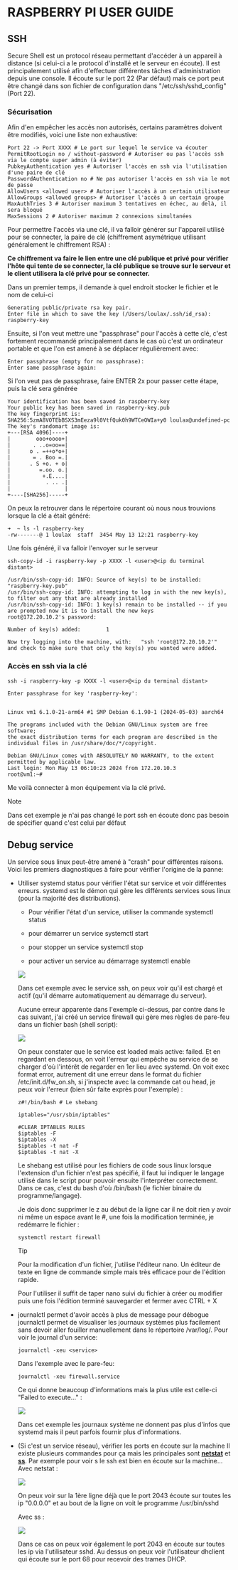 # RASPBERRY PI USER GUIDE



## SSH

Secure Shell est un protocol réseau permettant d'accéder à un appareil à distance (si celui-ci a le protocol d'installé et le serveur en écoute). Il est principalement utilisé afin d'effectuer différentes tâches d'administration depuis une console. Il écoute sur le port 22 (Par défaut) mais ce port peut être changé dans son fichier de configuration dans "/etc/ssh/sshd_config" (Port 22).

### Sécurisation

Afin d'en empêcher les accès non autorisés, certains paramètres doivent être modifiés, voici une liste non exhaustive:

```
Port 22 -> Port XXXX # Le port sur lequel le service va écouter
PermitRootLogin no / without-password # Autoriser ou pas l'accès ssh via le compte super admin (à éviter)
PubkeyAuthentication yes # Autoriser l'accès en ssh via l'utilisation d'une paire de clé
PasswordAuthentication no # Ne pas autoriser l'accès en ssh via le mot de passe
AllowUsers <allowed user> # Autoriser l'accès à un certain utilisateur 
AllowGroups <allowed groups> # Autoriser l'accès à un certain groupe
MaxAuthTries 3 # Autoriser maximum 3 tentatives en échec, au delà, il sera bloqué
MaxSessions 2 # Autoriser maximum 2 connexions simultanées 
```

Pour permettre l'accès via une clé, il va falloir générer sur l'appareil utilisé pour se connecter, la paire de clé (chiffrement asymétrique utilisant généralement le chiffrement RSA) :

**Ce chiffrement va faire le lien entre une clé publique et privé pour vérifier l'hôte qui tente de se connecter, la clé publique se trouve sur le serveur et le client utilisera la clé privé pour se connecter.**

Dans un premier temps, il demande à quel endroit stocker le fichier et le nom de celui-ci

```
Generating public/private rsa key pair.
Enter file in which to save the key (/Users/loulax/.ssh/id_rsa): raspberry-key
```

Ensuite, si l'on veut mettre une "passphrase" pour l'accès à cette clé, c'est fortement recommandé principalement dans le cas où c'est un ordinateur portable et que l'on est amené à se déplacer régulièrement avec:

```
Enter passphrase (empty for no passphrase):
Enter same passphrase again:
```

Si l'on veut pas de passphrase, faire ENTER 2x pour passer cette étape, puis la clé sera générée 

```
Your identification has been saved in raspberry-key
Your public key has been saved in raspberry-key.pub
The key fingerprint is:
SHA256:5zmA8VOTEbBSXS3mEeza9l0VtfQuk0h9WTCeOWIa+y0 loulax@undefined-pc
The key's randomart image is:
+---[RSA 4096]----+
|        ooo+oooo+|
|       . ..o=oo==|
|      o . =++o*o+|
|       = . Boo =.|
|      . S +o. + o|
|         =.oo. o.|
|          +.E....|
|           . .. .|
|                 |
+----[SHA256]-----+
```

On peux la retrouver dans le répertoire courant où nous nous trouvions lorsque la clé a était généré:

```
➜  ~ ls -l raspberry-key
-rw-------@ 1 loulax  staff  3454 May 13 12:21 raspberry-key
```

Une fois généré, il va falloir l'envoyer sur le serveur 

```
ssh-copy-id -i raspberry-key -p XXXX -l <user>@<ip du terminal distant> 

/usr/bin/ssh-copy-id: INFO: Source of key(s) to be installed: "raspberry-key.pub"
/usr/bin/ssh-copy-id: INFO: attempting to log in with the new key(s), to filter out any that are already installed
/usr/bin/ssh-copy-id: INFO: 1 key(s) remain to be installed -- if you are prompted now it is to install the new keys
root@172.20.10.2's password:

Number of key(s) added:        1

Now try logging into the machine, with:   "ssh 'root@172.20.10.2'"
and check to make sure that only the key(s) you wanted were added.
```

### Accès en ssh via la clé

```
ssh -i raspberry-key -p XXXX -l <user>@<ip du terminal distant>

Enter passphrase for key 'raspberry-key':


Linux vm1 6.1.0-21-arm64 #1 SMP Debian 6.1.90-1 (2024-05-03) aarch64

The programs included with the Debian GNU/Linux system are free software;
the exact distribution terms for each program are described in the
individual files in /usr/share/doc/*/copyright.

Debian GNU/Linux comes with ABSOLUTELY NO WARRANTY, to the extent
permitted by applicable law.
Last login: Mon May 13 06:10:23 2024 from 172.20.10.3
root@vm1:~#
```

Me voilà connecter à mon équipement via la clé privé.

> [!NOTE]
>
> Dans cet exemple je n'ai pas changé le port ssh en écoute donc pas besoin de spécifier quand c'est celui par défaut



## Debug service

Un service sous linux peut-être amené à "crash" pour différentes raisons. Voici les premiers diagnostiques à faire pour vérifier l'origine de la panne:

- Utiliser systemd status pour vérifier l'état sur service et voir différentes erreurs. systemd est le démon qui gère les différents services sous linux (pour la majorité des distributions).

  - Pour vérifier l'état d'un service, utiliser la commande systemctl status <service>

  - pour démarrer un service systemctl start <service>
  - pour stopper un service systemctl stop <service>
  - pour activer un service au démarrage systemctl enable <service>

  ![](img/status_ssh.png)

  Dans cet exemple avec le service ssh, on peux voir qu'il est chargé et actif (qu'il démarre automatiquement au démarrage du serveur).

  Aucune erreur apparente dans l'exemple ci-dessus, par contre dans le cas suivant, j'ai créé un service firewall qui gère mes règles de pare-feu dans un fichier bash (shell script):

  ![](img/systemctl_fail.png)

  On peux constater que le service est loaded mais active: failed. Et en regardant en dessous, on voit l'erreur qui empêche au service de se charger d'où l'intérêt de regarder en 1er lieu avec systemd. On voit exec format error, autrement dit une erreur dans le format du fichier /etc/init.d/fw_on.sh, si j'inspecte avec la commande cat ou head, je peux voir l'erreur (bien sûr faite exprès pour l'exemple) :

  ```
  z#!/bin/bash # Le shebang
  
  iptables="/usr/sbin/iptables"
  
  #CLEAR IPTABLES RULES
  $iptables -F
  $iptables -X
  $iptables -t nat -F
  $iptables -t nat -X
  ```

  Le shebang est utilisé pour les fichiers de code sous linux lorsque l'extension d'un fichier n'est pas spécifié, il faut lui indiquer le langage utilisé dans le script pour pouvoir ensuite l'interpréter correctement. Dans ce cas, c'est du bash d'où /bin/bash (le fichier binaire du programme/langage).

  Je dois donc supprimer le z au début de la ligne car il ne doit rien y avoir ni même un espace avant le #, une fois la modification terminée, je redémarre le fichier :

  ```
  systemctl restart firewall
  ```

  > [!TIP]
  >
  > Pour la modification d'un fichier, j'utilise l'éditeur nano. Un éditeur de texte en ligne de commande simple mais très efficace pour de l'édition rapide.
  >
  > Pour l'utiliser il suffit de taper nano suivi du fichier à créer ou modifier puis une fois l'édition terminé sauvegarder et fermer avec CTRL + X

  

- journalctl permet d'avoir accès à plus de message pour débogue
  journalctl permet de visualiser les journaux systèmes plus facilement sans devoir aller fouiller manuellement dans le répertoire /var/log/. Pour voir le journal d'un service:

  ```
  journalctl -xeu <service>
  ```

  Dans l'exemple avec le pare-feu:

  ```
  journalctl -xeu firewall.service
  ```

  Ce qui donne beaucoup d'informations mais la plus utile est celle-ci "Failed to execute..." :

  ![](img/journalctl.png)

  Dans cet exemple les journaux système ne donnent pas plus d'infos que systemd mais il peut parfois fournir plus d'informations.

- (Si c'est un service réseau), vérifier les ports en écoute sur la machine
  Il existe plusieurs commandes pour ça mais les principales sont <u>**netstat**</u> et <u>**ss**</u>.
  Par exemple pour voir s le ssh est bien en écoute sur la machine...
  Avec netstat :

  ![](img/netstat.png)

  On peux voir sur la 1ère ligne déjà que le port 2043 écoute sur toutes les ip "0.0.0.0" et au bout de la ligne on voit le programme /usr/bin/sshd

  Avec ss :

  ![](img/ss.png)

  Dans ce cas on peux voir également le port 2043 en écoute sur toutes les ip via l'utilisateur sshd. Au dessus on peux voir l'utilisateur dhclient qui écoute sur le port 68 pour recevoir des trames DHCP.

  

